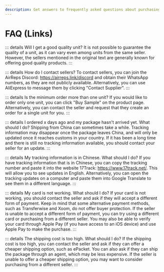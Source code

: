 ```yaml
---
description: Get answers to frequently asked questions about purchasing AirPods replicas, including unit quality, contacting sellers, shipping delays, payment issues, and more.
---
```


# FAQ (Links)

::: details Will I get a good quality unit?
It is not possible to guarantee the quality of a unit, as it can vary even among units from the same seller. However, the sellers mentioned in the original text are generally known for offering good quality products.
:::

::: details How do I contact sellers?
To contact sellers, you can join the AirReps Discord: https://airreps.link/discord and obtain their WhatsApp numbers, as they are not publicly available. Alternatively, you can use AliExpress to message them by clicking "Contact Supplier".
:::

::: details Is the minimum order more than one unit?
If you would like to order only one unit, you can click "Buy Sample" on the product page. Alternatively, you can contact the seller and request that they create an order for a single unit for you.
:::

::: details I ordered x days ago and my package hasn't arrived yet. What should I do?
Shipping from China can sometimes take a while. Tracking information may disappear once the package leaves China, and will only be updated once it reaches customs in your country. If it has been a long time and there is still no tracking information available, you should contact your seller for an update.
:::

::: details My tracking information is in Chinese. What should I do?
If you have tracking information that is in Chinese, you can copy the tracking number and paste it into the website 17Track: https://www.17track.net/. This will allow you to see updates in English. Alternatively, you can open the tracking updates on a computer and paste them into Google Translate to see them in a different language.
:::

::: details My card is not working. What should I do?
If your card is not working, you should contact the seller and ask if they will accept a different form of payment. Keep in mind that some alternative payment methods, such as Transferwise and Xoom, do not offer buyer protection. If the seller is unable to accept a different form of payment, you can try using a different card or purchasing from a different seller. You may also be able to verify your card through Apple Pay (if you have access to an iOS device) and use Apple Pay to make the purchase.
:::

::: details The shipping cost is too high. What should I do?
If the shipping cost is too high, you can contact the seller and ask if they can offer a cheaper shipping option, such as ePacket. You can also ask if they can ship the package through an agent, which may be less expensive. If the seller is unable to offer a cheaper shipping option, you may want to consider purchasing from a different seller.
:::
